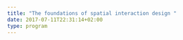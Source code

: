 ```yaml
---
title: "The foundations of spatial interaction design "
date: 2017-07-11T22:31:14+02:00
type: program
---
```


